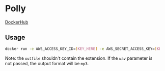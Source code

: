 Polly
=====

[DockerHub](https://hub.docker.com/r/bvisonl/polly)

## Usage

```bash
docker run -e AWS_ACCESS_KEY_ID=[KEY_HERE] -e AWS_SECRET_ACCESS_KEY=[KEY_HERE] -v "${PWD}/outdir:/outdir" bvisonl/polly:latest "This a test using Docker to do TTS" "outfile" wav
```

Note: the `outfile` shouldn't contain the extension. If the `wav` parameter is not passed, the output format will be `mp3`.
